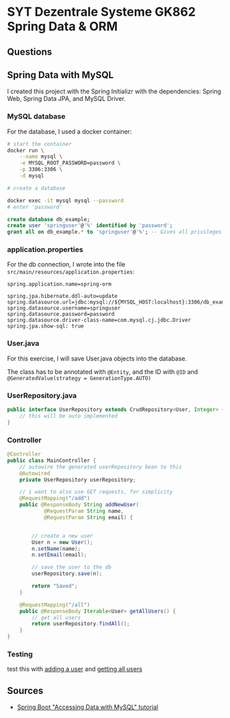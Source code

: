 # SYT Dezentrale Systeme GK862 Spring Data & ORM

## Questions

## Spring Data with MySQL

I created this project with the Spring Initializr with the dependencies: 
Spring Web, Spring Data JPA, and MySQL Driver.

### MySQL database

For the database, I used a docker container: 

```bash
# start the container
docker run \
    --name mysql \
    -e MYSQL_ROOT_PASSWORD=password \
    -p 3306:3306 \
    -d mysql

# create a database

docker exec -it mysql mysql --password
# enter 'password'

```

```sql
create database db_example;
create user 'springuser'@'%' identified by 'password';
grant all on db_example.* to 'springuser'@'%'; -- Gives all privileges to the new user on the newly created database
```

### application.properties

For the db connection, I wrote into the file `src/main/resources/application.properties`:

```
spring.application.name=spring-orm

spring.jpa.hibernate.ddl-auto=update
spring.datasource.url=jdbc:mysql://${MYSQL_HOST:localhost}:3306/db_example
spring.datasource.username=springuser
spring.datasource.password=password
spring.datasource.driver-class-name=com.mysql.cj.jdbc.Driver
spring.jpa.show-sql: true
```

### User.java

For this exercise, I will save User.java objects into the database.

The class has to be annotated with `@Entity`, and the ID with 
`@ID` and `@GeneratedValue(strategy = GenerationType.AUTO)`

### UserRepository.java

```java
public interface UserRepository extends CrudRepository<User, Integer> {
    // this will be auto implemented
}
```

### Controller

```java
@Controller
public class MainController {
    // autowire the generated userRepository bean to this
    @Autowired
    private UserRepository userRepository;

    // i want to also use GET requests, for simplicity
    @RequestMapping("/add")
    public @ResponseBody String addNewUser(
            @RequestParam String name,
            @RequestParam String email) {


        // create a new user
        User n = new User();
        n.setName(name);
        n.setEmail(email);

        // save the user to the db
        userRepository.save(n);

        return "Saved";
    }

    @RequestMapping("/all")
    public @ResponseBody Iterable<User> getAllUsers() {
        // get all users
        return userRepository.findAll();
    }
}
```

### Testing

test this with [adding a user](http://localhost:8080/add?name=Simon&email=sgao)
and [getting all users](http://localhost:8080/all)

## Sources

- [Spring Boot "Accessing Data with MySQL" tutorial](https://spring.io/guides/gs/accessing-data-mysql)

